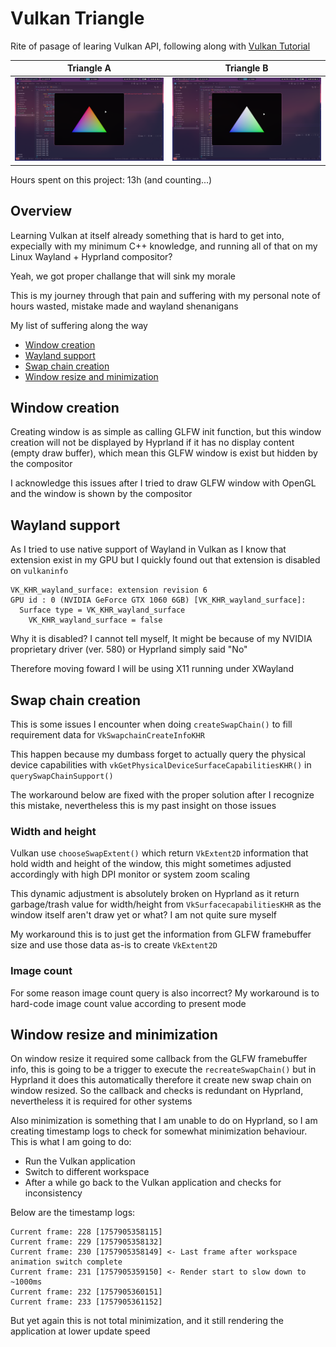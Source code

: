 # Vulkan Triangle

Rite of pasage of learing Vulkan API, following along with [Vulkan Tutorial](https://vulkan-tutorial.com)

|Triangle A | Triangle B|
|:-:|:-:|
|![Vulkan Triangle Hardcoded Vert and Color](markdown/66jJRSG.png) | ![Vulkan Triangle](markdown/pYuq7IM.png)|

Hours spent on this project: 13h (and counting...)

## Overview

Learning Vulkan at itself already something that is hard to get into, expecially with my minimum C++ knowledge, and running all of that on my Linux Wayland + Hyprland compositor?

Yeah, we got proper challange that will sink my morale

This is my journey through that pain and suffering with my personal note of hours wasted, mistake made and wayland shenanigans

My list of suffering along the way

- [Window creation](#window-creation)
- [Wayland support](#wayland-support)
- [Swap chain creation](#swap-chain-creation)
- [Window resize and minimization](#window-resize-and-minimization)

## Window creation

Creating window is as simple as calling GLFW init function, but this window creation will not be displayed by Hyprland if it has no display content (empty draw buffer), which mean this GLFW window is exist but hidden by the compositor

I acknowledge this issues after I tried to draw GLFW window with OpenGL and the window is shown by the compositor

## Wayland support

As I tried to use native support of Wayland in Vulkan as I know that extension exist in my GPU but I quickly found out that extension is disabled on `vulkaninfo`

```text
VK_KHR_wayland_surface: extension revision 6
GPU id : 0 (NVIDIA GeForce GTX 1060 6GB) [VK_KHR_wayland_surface]:
  Surface type = VK_KHR_wayland_surface
    VK_KHR_wayland_surface = false
```

Why it is disabled? I cannot tell myself, It might be because of my NVIDIA proprietary driver (ver. 580) or Hyprland simply said "No"

Therefore moving foward I will be using X11 running under XWayland

## Swap chain creation

This is some issues I encounter when doing `createSwapChain()` to fill requirement data for `VkSwapchainCreateInfoKHR`

This happen because my dumbass forget to actually query the physical device capabilities with `vkGetPhysicalDeviceSurfaceCapabilitiesKHR()` in `querySwapChainSupport()`

The workaround below are fixed with the proper solution after I recognize this mistake, nevertheless this is my past insight on those issues

### Width and height

Vulkan use `chooseSwapExtent()` which return `VkExtent2D` information that hold width and height of the window, this might sometimes adjusted accordingly with high DPI monitor or system zoom scaling

This dynamic adjustment is absolutely broken on Hyprland as it return garbage/trash value for width/height from `VkSurfacecapabilitiesKHR` as the window itself aren't draw yet or what? I am not quite sure myself

My workaround this is to just get the information from GLFW framebuffer size and use those data as-is to create `VkExtent2D`

### Image count

For some reason image count query is also incorrect? My workaround is to hard-code image count value according to present mode

## Window resize and minimization

On window resize it required some callback from the GLFW framebuffer info, this is going to be a trigger to execute the `recreateSwapChain()` but in Hyprland it does this automatically therefore it create new swap chain on window resized. So the callback and checks is redundant on Hyprland, nevertheless it is required for other systems

Also minimization is something that I am unable to do on Hyprland, so I am creating timestamp logs to check for somewhat minimization behaviour. This is what I am going to do:

- Run the Vulkan application
- Switch to different workspace
- After a while go back to the Vulkan application and checks for inconsistency

Below are the timestamp logs:

``` text
Current frame: 228 [1757905358115]
Current frame: 229 [1757905358132]
Current frame: 230 [1757905358149] <- Last frame after workspace animation switch complete
Current frame: 231 [1757905359150] <- Render start to slow down to ~1000ms
Current frame: 232 [1757905360151]
Current frame: 233 [1757905361152]
```

But yet again this is not total minimization, and it still rendering the application at lower update speed
